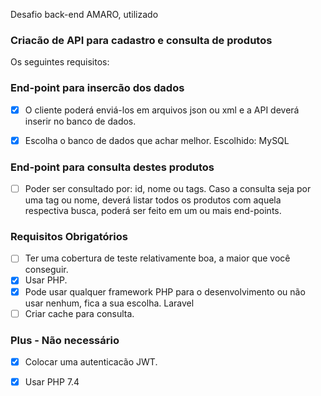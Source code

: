 Desafio back-end AMARO, utilizado 

### Criacão de API para cadastro e consulta de produtos

Os seguintes requisitos:

### End-point para insercão dos dados

- [x] O cliente poderá enviá-los em arquivos json ou xml e a API 
deverá inserir no banco de dados.

- [x] Escolha o banco de dados que achar melhor. Escolhido: MySQL

### End-point para consulta destes produtos

- [ ] Poder ser consultado por: id, nome ou tags. Caso a consulta seja por uma tag ou nome,
deverá listar todos os produtos com aquela respectiva busca, poderá ser feito em um ou mais end-points.

### Requisitos Obrigatórios

- [ ] Ter uma cobertura de teste relativamente boa, a maior que você conseguir.
- [x] Usar PHP.
- [x] Pode usar qualquer framework PHP para o desenvolvimento ou não usar nenhum, fica a sua escolha. Laravel
- [ ] Criar cache para consulta.

### Plus - Não necessário
- [x] Colocar uma autenticacão JWT.
- [x] Usar PHP 7.4


